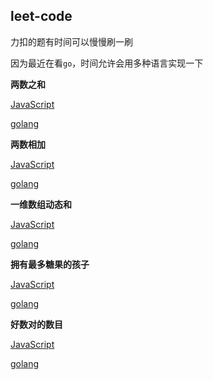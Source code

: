 ## leet-code

力扣的题有时间可以慢慢刷一刷

因为最近在看`go`，时间允许会用多种语言实现一下

**两数之和**

[JavaScript](./toNumberSum.js)

[golang](./toNumberSum.go)

**两数相加**

[JavaScript](./addTwoNumbers.js)

[golang](./addTwoNumbers.go)

**一维数组动态和**

[JavaScript](./runningSum.js)

[golang](./runningSum.go)

**拥有最多糖果的孩子**

[JavaScript](./kidsWithCandies.js)

[golang](./kidsWithCandies.go)

**好数对的数目**

[JavaScript](./countGoodNum.js)

[golang](./countGoodNum.go)

